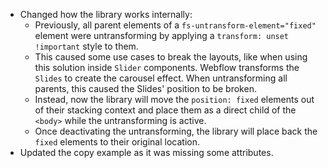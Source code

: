 - Changed how the library works internally:
  - Previously, all parent elements of a `fs-untransform-element="fixed"` element were untransforming by applying a `transform: unset !important` style to them.
  - This caused some use cases to break the layouts, like when using this solution inside `Slider` components. Webflow transforms the `Slides` to create the carousel effect. When untransforming all parents, this caused the Slides' position to be broken.
  - Instead, now the library will move the `position: fixed` elements out of their stacking context and place them as a direct child of the `<body>` while the untransforming is active.
  - Once deactivating the untransforming, the library will place back the `fixed` elements to their original location.
- Updated the copy example as it was missing some attributes.
